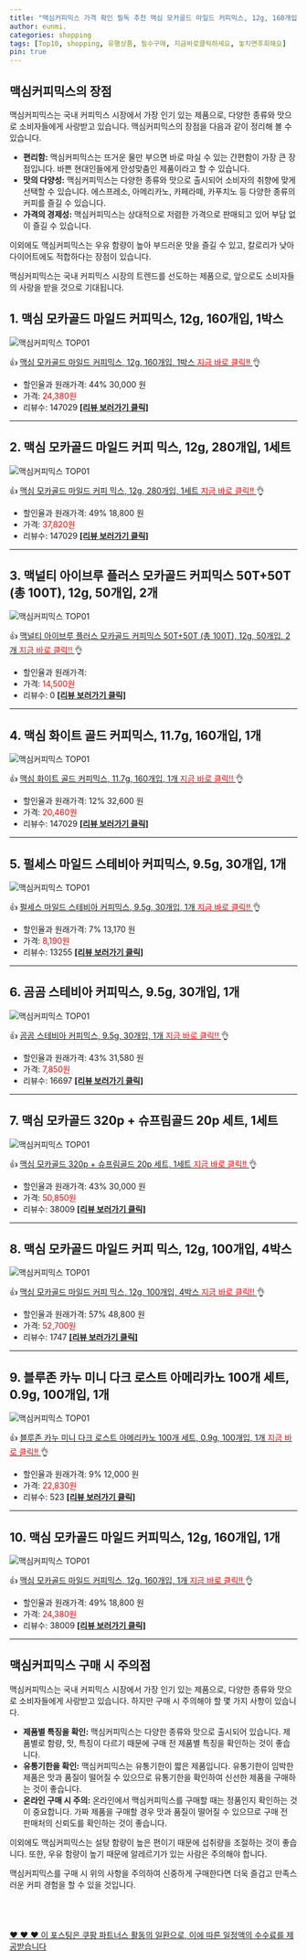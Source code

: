 ```yaml
---
title: "맥심커피믹스 가격 확인 필독 추천 맥심 모카골드 마일드 커피믹스, 12g, 160개입, 1박스 비교 장점 구매가이드"
author: eunmi.
categories: shopping
tags: [Top10, shopping, 유행상품, 필수구매, 지금바로클릭하세요, 놓치면후회해요]
pin: true
---
```

## 맥심커피믹스의 장점

맥심커피믹스는 국내 커피믹스 시장에서 가장 인기 있는 제품으로, 다양한 종류와 맛으로 소비자들에게 사랑받고 있습니다. 맥심커피믹스의 장점을 다음과 같이 정리해 볼 수 있습니다.

* **편리함:** 맥심커피믹스는 뜨거운 물만 부으면 바로 마실 수 있는 간편함이 가장 큰 장점입니다. 바쁜 현대인들에게 안성맞춤인 제품이라고 할 수 있습니다.
* **맛의 다양성:** 맥심커피믹스는 다양한 종류와 맛으로 출시되어 소비자의 취향에 맞게 선택할 수 있습니다. 에스프레소, 아메리카노, 카페라떼, 카푸치노 등 다양한 종류의 커피를 즐길 수 있습니다.
* **가격의 경제성:** 맥심커피믹스는 상대적으로 저렴한 가격으로 판매되고 있어 부담 없이 즐길 수 있습니다.

이외에도 맥심커피믹스는 우유 함량이 높아 부드러운 맛을 즐길 수 있고, 칼로리가 낮아 다이어트에도 적합하다는 장점이 있습니다.

맥심커피믹스는 국내 커피믹스 시장의 트렌드를 선도하는 제품으로, 앞으로도 소비자들의 사랑을 받을 것으로 기대됩니다.

   

## 1. 맥심 모카골드 마일드 커피믹스, 12g, 160개입, 1박스

![맥심커피믹스 TOP01](https://thumbnail6.coupangcdn.com/thumbnails/remote/230x230ex/image/retail/images/4282376875770945-55003122-84cd-4bb6-860f-25e4f7e5eece.jpg)


👍 [맥심 모카골드 마일드 커피믹스, 12g, 160개입, 1박스 <font color=red> 지금 바로 클릭!! </font> ](https://link.coupang.com/re/AFFSDP?lptag=AF3617701&subid=GithubCoopas&pageKey=7525033092&traceid=V0-153&itemId=17657253101&vendorItemId=71030128009) 👌 


- 할인율과 원래가격: 44%  30,000   원
- 가격: <span style='color:red'>24,380원</span>
- 리뷰수: 147029  [**[리뷰 보러가기 클릭]**](https://link.coupang.com/re/AFFSDP?lptag=AF3617701&subid=GithubCoopas&pageKey=7525033092&traceid=V0-153&itemId=17657253101&vendorItemId=71030128009)

---


   

## 2. 맥심 모카골드 마일드 커피 믹스, 12g, 280개입, 1세트

![맥심커피믹스 TOP01](https://thumbnail8.coupangcdn.com/thumbnails/remote/230x230ex/image/vendor_inventory/6d53/1a1779e4556b8b8de10d2b3fed51b5fc797bd2d7bd0431ecbd4b2c507e18.jpeg)


👍 [맥심 모카골드 마일드 커피 믹스, 12g, 280개입, 1세트 <font color=red> 지금 바로 클릭!! </font> ](https://link.coupang.com/re/AFFSDP?lptag=AF3617701&subid=GithubCoopas&pageKey=7525033092&traceid=V0-153&itemId=19257248420&vendorItemId=87029109371) 👌 


- 할인율과 원래가격: 49%  18,800   원
- 가격: <span style='color:red'>37,820원</span>
- 리뷰수: 147029  [**[리뷰 보러가기 클릭]**](https://link.coupang.com/re/AFFSDP?lptag=AF3617701&subid=GithubCoopas&pageKey=7525033092&traceid=V0-153&itemId=19257248420&vendorItemId=87029109371)

---


   

## 3. 맥널티 아이브루 플러스 모카골드 커피믹스 50T+50T (총 100T), 12g, 50개입, 2개

![맥심커피믹스 TOP01](https://thumbnail8.coupangcdn.com/thumbnails/remote/230x230ex/image/vendor_inventory/2caa/019cc61cb5357ca0e9a06311e36d0a3eacdbcc95932b5ad6bc9375bcaa4d.jpg)


👍 [맥널티 아이브루 플러스 모카골드 커피믹스 50T+50T (총 100T), 12g, 50개입, 2개 <font color=red> 지금 바로 클릭!! </font> ](https://link.coupang.com/re/AFFSDP?lptag=AF3617701&subid=GithubCoopas&pageKey=7262978556&traceid=V0-153&itemId=19563801267&vendorItemId=86671760839) 👌 


- 할인율과 원래가격: 
- 가격: <span style='color:red'>14,500원</span>
- 리뷰수: 0  [**[리뷰 보러가기 클릭]**](https://link.coupang.com/re/AFFSDP?lptag=AF3617701&subid=GithubCoopas&pageKey=7262978556&traceid=V0-153&itemId=19563801267&vendorItemId=86671760839)

---


   

## 4. 맥심 화이트 골드 커피믹스, 11.7g, 160개입, 1개

![맥심커피믹스 TOP01](https://thumbnail9.coupangcdn.com/thumbnails/remote/230x230ex/image/retail/images/8322375083974394-24de8f96-64ab-4e6d-af9d-261c11ce6b05.jpg)


👍 [맥심 화이트 골드 커피믹스, 11.7g, 160개입, 1개 <font color=red> 지금 바로 클릭!! </font> ](https://link.coupang.com/re/AFFSDP?lptag=AF3617701&subid=GithubCoopas&pageKey=7525065587&traceid=V0-153&itemId=3042075337&vendorItemId=71030128057) 👌 


- 할인율과 원래가격: 12%  32,600   원
- 가격: <span style='color:red'>20,460원</span>
- 리뷰수: 147029  [**[리뷰 보러가기 클릭]**](https://link.coupang.com/re/AFFSDP?lptag=AF3617701&subid=GithubCoopas&pageKey=7525065587&traceid=V0-153&itemId=3042075337&vendorItemId=71030128057)

---


   

## 5. 펄세스 마일드 스테비아 커피믹스, 9.5g, 30개입, 1개

![맥심커피믹스 TOP01](https://thumbnail8.coupangcdn.com/thumbnails/remote/230x230ex/image/retail/images/6003808592557760-67ce0bdb-3c1c-4daf-805b-082b28d14942.jpg)


👍 [펄세스 마일드 스테비아 커피믹스, 9.5g, 30개입, 1개 <font color=red> 지금 바로 클릭!! </font> ](https://link.coupang.com/re/AFFSDP?lptag=AF3617701&subid=GithubCoopas&pageKey=7388704618&traceid=V0-153&itemId=17145902342&vendorItemId=84318664040) 👌 


- 할인율과 원래가격: 7%  13,170   원
- 가격: <span style='color:red'>8,190원</span>
- 리뷰수: 13255  [**[리뷰 보러가기 클릭]**](https://link.coupang.com/re/AFFSDP?lptag=AF3617701&subid=GithubCoopas&pageKey=7388704618&traceid=V0-153&itemId=17145902342&vendorItemId=84318664040)

---


   

## 6. 곰곰 스테비아 커피믹스, 9.5g, 30개입, 1개

![맥심커피믹스 TOP01](https://thumbnail10.coupangcdn.com/thumbnails/remote/230x230ex/image/retail/images/7899762818923777-00ad3363-2967-4a44-b839-9aa2f2fd48f8.jpg)


👍 [곰곰 스테비아 커피믹스, 9.5g, 30개입, 1개 <font color=red> 지금 바로 클릭!! </font> ](https://link.coupang.com/re/AFFSDP?lptag=AF3617701&subid=GithubCoopas&pageKey=6740375632&traceid=V0-153&itemId=15733585910&vendorItemId=82947537889) 👌 


- 할인율과 원래가격: 43%  31,580   원
- 가격: <span style='color:red'>7,850원</span>
- 리뷰수: 16697  [**[리뷰 보러가기 클릭]**](https://link.coupang.com/re/AFFSDP?lptag=AF3617701&subid=GithubCoopas&pageKey=6740375632&traceid=V0-153&itemId=15733585910&vendorItemId=82947537889)

---


   

## 7. 맥심 모카골드 320p + 슈프림골드 20p 세트, 1세트

![맥심커피믹스 TOP01](https://thumbnail7.coupangcdn.com/thumbnails/remote/230x230ex/image/retail/images/3614108278373450-15a1394e-0301-4950-86c9-921c4aa8d2bc.jpg)


👍 [맥심 모카골드 320p + 슈프림골드 20p 세트, 1세트 <font color=red> 지금 바로 클릭!! </font> ](https://link.coupang.com/re/AFFSDP?lptag=AF3617701&subid=GithubCoopas&pageKey=6597741400&traceid=V0-153&itemId=14913662741&vendorItemId=82152278580) 👌 


- 할인율과 원래가격: 43%  30,000   원
- 가격: <span style='color:red'>50,850원</span>
- 리뷰수: 38009  [**[리뷰 보러가기 클릭]**](https://link.coupang.com/re/AFFSDP?lptag=AF3617701&subid=GithubCoopas&pageKey=6597741400&traceid=V0-153&itemId=14913662741&vendorItemId=82152278580)

---


   

## 8. 맥심 모카골드 마일드 커피 믹스, 12g, 100개입, 4박스

![맥심커피믹스 TOP01](https://thumbnail9.coupangcdn.com/thumbnails/remote/230x230ex/image/vendor_inventory/3755/dbce40d1f863db3cd834322149a0d3466fecf824ca4f5bff814103c71c4f.jpg)


👍 [맥심 모카골드 마일드 커피 믹스, 12g, 100개입, 4박스 <font color=red> 지금 바로 클릭!! </font> ](https://link.coupang.com/re/AFFSDP?lptag=AF3617701&subid=GithubCoopas&pageKey=7525033092&traceid=V0-153&itemId=16335087532&vendorItemId=81259486131) 👌 


- 할인율과 원래가격: 57%  48,800   원
- 가격: <span style='color:red'>52,700원</span>
- 리뷰수: 1747  [**[리뷰 보러가기 클릭]**](https://link.coupang.com/re/AFFSDP?lptag=AF3617701&subid=GithubCoopas&pageKey=7525033092&traceid=V0-153&itemId=16335087532&vendorItemId=81259486131)

---


   

## 9. 블루존 카누 미니 다크 로스트 아메리카노 100개 세트, 0.9g, 100개입, 1개

![맥심커피믹스 TOP01](https://thumbnail6.coupangcdn.com/thumbnails/remote/230x230ex/image/vendor_inventory/f7f2/2e1ddc3b33985084e9f18c43e2c67afe95c8073d116123d663cf6b92b18a.jpg)


👍 [블루존 카누 미니 다크 로스트 아메리카노 100개 세트, 0.9g, 100개입, 1개 <font color=red> 지금 바로 클릭!! </font> ](https://link.coupang.com/re/AFFSDP?lptag=AF3617701&subid=GithubCoopas&pageKey=7278225518&traceid=V0-153&itemId=20569526057&vendorItemId=87295910554) 👌 


- 할인율과 원래가격: 9%  12,000   원
- 가격: <span style='color:red'>22,830원</span>
- 리뷰수: 523  [**[리뷰 보러가기 클릭]**](https://link.coupang.com/re/AFFSDP?lptag=AF3617701&subid=GithubCoopas&pageKey=7278225518&traceid=V0-153&itemId=20569526057&vendorItemId=87295910554)

---


   

## 10. 맥심 모카골드 마일드 커피믹스, 12g, 160개입, 1개

![맥심커피믹스 TOP01](https://thumbnail6.coupangcdn.com/thumbnails/remote/230x230ex/image/retail/images/4282376875770945-55003122-84cd-4bb6-860f-25e4f7e5eece.jpg)


👍 [맥심 모카골드 마일드 커피믹스, 12g, 160개입, 1개 <font color=red> 지금 바로 클릭!! </font> ](https://link.coupang.com/re/AFFSDP?lptag=AF3617701&subid=GithubCoopas&pageKey=5238673576&traceid=V0-153&itemId=7393453535&vendorItemId=74684495903) 👌 


- 할인율과 원래가격: 49%  18,800   원
- 가격: <span style='color:red'>24,380원</span>
- 리뷰수: 38009  [**[리뷰 보러가기 클릭]**](https://link.coupang.com/re/AFFSDP?lptag=AF3617701&subid=GithubCoopas&pageKey=5238673576&traceid=V0-153&itemId=7393453535&vendorItemId=74684495903)

---
## 맥심커피믹스 구매 시 주의점

맥심커피믹스는 국내 커피믹스 시장에서 가장 인기 있는 제품으로, 다양한 종류와 맛으로 소비자들에게 사랑받고 있습니다. 하지만 구매 시 주의해야 할 몇 가지 사항이 있습니다.

* **제품별 특징을 확인:** 맥심커피믹스는 다양한 종류와 맛으로 출시되어 있습니다. 제품별로 함량, 맛, 특징이 다르기 때문에 구매 전 제품별 특징을 확인하는 것이 좋습니다.
* **유통기한을 확인:** 맥심커피믹스는 유통기한이 짧은 제품입니다. 유통기한이 임박한 제품은 맛과 품질이 떨어질 수 있으므로 유통기한을 확인하여 신선한 제품을 구매하는 것이 좋습니다.
* **온라인 구매 시 주의:** 온라인에서 맥심커피믹스를 구매할 때는 정품인지 확인하는 것이 중요합니다. 가짜 제품을 구매할 경우 맛과 품질이 떨어질 수 있으므로 구매 전 판매처의 신뢰도를 확인하는 것이 좋습니다.

이외에도 맥심커피믹스는 설탕 함량이 높은 편이기 때문에 섭취량을 조절하는 것이 좋습니다. 또한, 우유 함량이 높기 때문에 알레르기가 있는 사람은 주의해야 합니다.

맥심커피믹스를 구매 시 위의 사항을 주의하여 신중하게 구매한다면 더욱 즐겁고 만족스러운 커피 경험을 할 수 있을 것입니다.<br><br><br><br><br> [ ❤ ❤ ❤ 이 포스팅은 쿠팡 파트너스 활동의 일환으로, 이에 따른 일정액의 수수료를 제공받습니다](https://link.coupang.com/a/bcEFyh)